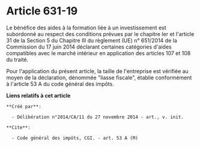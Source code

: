# Article 631-19

Le bénéfice des aides à la formation liée à un investissement est subordonné au respect des conditions prévues par le
chapitre Ier et l'article 31 de la Section 5 du Chapitre III du règlement (UE) n° 651/2014 de la Commission du 17 juin 2014
déclarant certaines catégories d'aides compatibles avec le marché intérieur en application des articles 107 et 108 du traité.

Pour l'application du présent article, la taille de l'entreprise est vérifiée au moyen de la déclaration, dénommée "liasse
fiscale", établie conformément à l'article 53 A du code général des impôts.

**Liens relatifs à cet article**

	**Créé par**:

	  - Délibération n°2014/CA/11 du 27 novembre 2014 - art., v. init.

	**Cite**:

	  - Code général des impôts, CGI. - art. 53 A (M)
